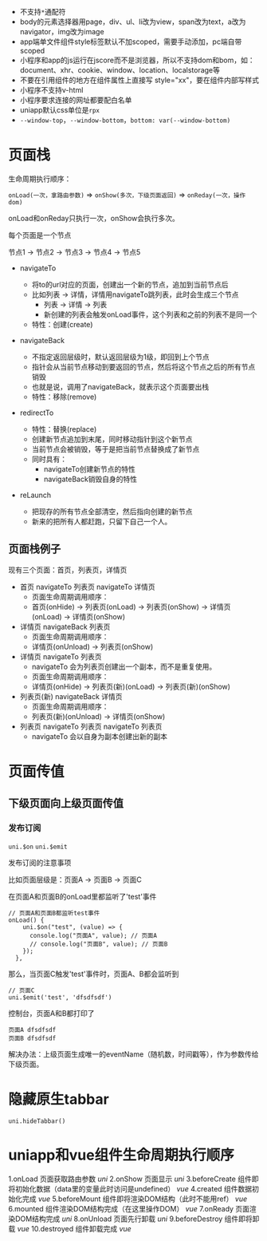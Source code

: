 - 不支持`*`通配符
- body的元素选择器用page，div、ul、li改为view，span改为text，a改为navigator，img改为image
- app端单文件组件style标签默认不加scoped，需要手动添加，pc端自带scoped
- 小程序和app的js运行在jscore而不是浏览器，所以不支持dom和bom，如：document、xhr、cookie、window、location、localstorage等
- 不要在引用组件的地方在组件属性上直接写 style="xx"，要在组件内部写样式
- 小程序不支持v-html
- 小程序要求连接的网址都要配白名单
- uniapp默认css单位是`rpx`
- `--window-top`，`--window-bottom`，```bottom: var(--window-bottom)```



# 页面栈

生命周期执行顺序：

`onLoad(一次，拿路由参数)` => `onShow(多次，下级页面返回)` => `onReday(一次，操作dom)`

onLoad和onReday只执行一次，onShow会执行多次。

每个页面是一个节点

节点1 -> 节点2 -> 节点3 -> 节点4 -> 节点5

- navigateTo

  - 将to的url对应的页面，创建出一个新的节点，追加到当前节点后
  - 比如列表 -> 详情，详情用navigateTo跳列表，此时会生成三个节点
    - 列表 -> 详情 -> 列表
    - 新创建的列表会触发onLoad事件，这个列表和之前的列表不是同一个
  - 特性：创建(create)
- navigateBack

  - 不指定返回层级时，默认返回层级为1级，即回到上个节点
  - 指针会从当前节点移动到要返回的节点，然后将这个节点之后的所有节点销毁
  - 也就是说，调用了navigateBack，就表示这个页面要出栈
  - 特性：移除(remove)
- redirectTo
  - 特性：替换(replace)
  - 创建新节点追加到末尾，同时移动指针到这个新节点
  - 当前节点会被销毁，等于是把当前节点替换成了新节点
  - 同时具有：
    - navigateTo创建新节点的特性
    - navigateBack销毁自身的特性

- reLaunch
  - 把现存的所有节点全部清空，然后指向创建的新节点
  - 新来的把所有人都赶跑，只留下自己一个人。


## 页面栈例子

现有三个页面：首页，列表页，详情页

- 首页 navigateTo 列表页 navigateTo 详情页
  - 页面生命周期调用顺序：
  - 首页(onHide) -> 列表页(onLoad) -> 列表页(onShow) -> 详情页(onLoad) -> 详情页(onShow)
- 详情页 navigateBack 列表页
  - 页面生命周期调用顺序：
  - 详情页(onUnload) -> 列表页(onShow)
- 详情页 navigateTo  列表页
  - navigateTo 会为列表页创建出一个副本，而不是重复使用。
  - 页面生命周期调用顺序：
  - 详情页(onHide) -> 列表页(新)(onLoad) -> 列表页(新)(onShow) 
- 列表页(新) navigateBack 详情页
  - 页面生命周期调用顺序：
  - 列表页(新)(onUnload) -> 详情页(onShow)
- 列表页 navigateTo  列表页 navigateTo  列表页
  - navigateTo  会以自身为副本创建出新的副本



# 页面传值

## 下级页面向上级页面传值

### 发布订阅

`uni.$on` `uni.$emit`

发布订阅的注意事项

比如页面层级是：页面A -> 页面B -> 页面C

在页面A和页面B的onLoad里都监听了'test'事件

```
// 页面A和页面B都监听test事件
onLoad() {
    uni.$on("test", (value) => {
      console.log("页面A", value); // 页面A
      // console.log("页面B", value); // 页面B
    });
  },
```

那么，当页面C触发'test'事件时，页面A、B都会监听到

```
// 页面C
uni.$emit('test', 'dfsdfsdf')
```

控制台，页面A和B都打印了

```
页面A dfsdfsdf
页面B dfsdfsdf
```

解决办法：上级页面生成唯一的eventName（随机数，时间戳等），作为参数传给下级页面。

# 隐藏原生tabbar

```
uni.hideTabbar()
```



# uniapp和vue组件生命周期执行顺序

1.onLoad						页面获取路由参数	*uni*
2.onShow					   页面显示	*uni*
3.beforeCreate			  组件即将初始化数据（data里的变量此时访问是undefined）	*vue*
4.created						组件数据初始化完成	*vue*
5.beforeMount			  组件即将渲染DOM结构（此时不能用ref）	*vue*
6.mounted					 组件渲染DOM结构完成（在这里操作DOM）	*vue*
7.onReady					  页面渲染DOM结构完成	*uni*
8.onUnload					页面先行卸载	*uni*
9.beforeDestroy		    组件即将卸载	*vue*
10.destroyed				  组件卸载完成	*vue*
